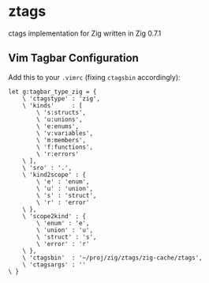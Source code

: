 # ztags
ctags implementation for Zig written in Zig 0.7.1

## Vim Tagbar Configuration

Add this to your `.vimrc` (fixing `ctagsbin` accordingly):

```
let g:tagbar_type_zig = {
	\ 'ctagstype' : 'zig',
	\ 'kinds'     : [
		\ 's:structs',
		\ 'u:unions',
		\ 'e:enums',
		\ 'v:variables',
		\ 'm:members',
        \ 'f:functions',
        \ 'r:errors'
	\ ],
	\ 'sro' : '.',
	\ 'kind2scope' : {
		\ 'e' : 'enum',
		\ 'u' : 'union',
		\ 's' : 'struct',
        \ 'r' : 'error'
	\ },
	\ 'scope2kind' : {
		\ 'enum' : 'e',
		\ 'union' : 'u',
		\ 'struct' : 's',
		\ 'error' : 'r'
	\ },
	\ 'ctagsbin'  : '~/proj/zig/ztags/zig-cache/ztags',
	\ 'ctagsargs' : ''
\ }
```

